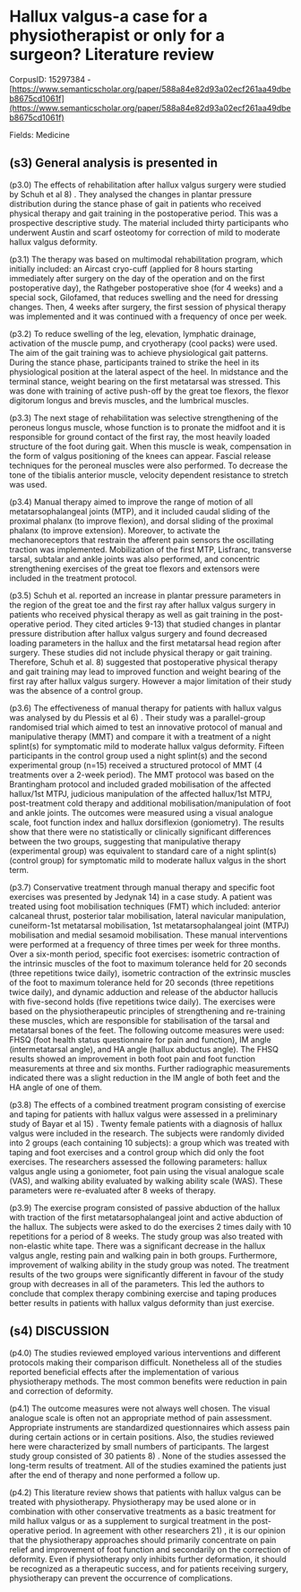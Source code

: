# Hallux valgus-a case for a physiotherapist or only for a surgeon? Literature review

CorpusID: 15297384 - [https://www.semanticscholar.org/paper/588a84e82d93a02ecf261aa49dbeb8675cd1061f](https://www.semanticscholar.org/paper/588a84e82d93a02ecf261aa49dbeb8675cd1061f)

Fields: Medicine

## (s3) General analysis is presented in
(p3.0) The effects of rehabilitation after hallux valgus surgery were studied by Schuh et al 8) . They analysed the changes in plantar pressure distribution during the stance phase of gait in patients who received physical therapy and gait training in the postoperative period. This was a prospective descriptive study. The material included thirty participants who underwent Austin and scarf osteotomy for correction of mild to moderate hallux valgus deformity.

(p3.1) The therapy was based on multimodal rehabilitation program, which initially included: an Aircast cryo-cuff (applied for 8 hours starting immediately after surgery on the day of the operation and on the first postoperative day), the Rathgeber postoperative shoe (for 4 weeks) and a special sock, Gilofamed, that reduces swelling and the need for dressing changes. Then, 4 weeks after surgery, the first session of physical therapy was implemented and it was continued with a frequency of once per week.

(p3.2) To reduce swelling of the leg, elevation, lymphatic drainage, activation of the muscle pump, and cryotherapy (cool packs) were used. The aim of the gait training was to achieve physiological gait patterns. During the stance phase, participants trained to strike the heel in its physiological position at the lateral aspect of the heel. In midstance and the terminal stance, weight bearing on the first metatarsal was stressed. This was done with training of active push-off by the great toe flexors, the flexor digitorum longus and brevis muscles, and the lumbrical muscles.

(p3.3) The next stage of rehabilitation was selective strengthening of the peroneus longus muscle, whose function is to pronate the midfoot and it is responsible for ground contact of the first ray, the most heavily loaded structure of the foot during gait. When this muscle is weak, compensation in the form of valgus positioning of the knees can appear. Fascial release techniques for the peroneal muscles were also performed. To decrease the tone of the tibialis anterior muscle, velocity dependent resistance to stretch was used.

(p3.4) Manual therapy aimed to improve the range of motion of all metatarsophalangeal joints (MTP), and it included caudal sliding of the proximal phalanx (to improve flexion), and dorsal sliding of the proximal phalanx (to improve extension). Moreover, to activate the mechanoreceptors that restrain the afferent pain sensors the oscillating traction was implemented. Mobilization of the first MTP, Lisfranc, transverse tarsal, subtalar and ankle joints was also performed, and concentric strengthening exercises of the great toe flexors and extensors were included in the treatment protocol.

(p3.5) Schuh et al. reported an increase in plantar pressure parameters in the region of the great toe and the first ray after hallux valgus surgery in patients who received physical therapy as well as gait training in the post-operative period. They cited articles 9-13) that studied changes in plantar pressure distribution after hallux valgus surgery and found decreased loading parameters in the hallux and the first metatarsal head region after surgery. These studies did not include physical therapy or gait training. Therefore, Schuh et al. 8) suggested that postoperative physical therapy and gait training may lead to improved function and weight bearing of the first ray after hallux valgus surgery. However a major limitation of their study was the absence of a control group.

(p3.6) The effectiveness of manual therapy for patients with hallux valgus was analysed by du Plessis et al 6) . Their study was a parallel-group randomised trial which aimed to test an innovative protocol of manual and manipulative therapy (MMT) and compare it with a treatment of a night splint(s) for symptomatic mild to moderate hallux valgus deformity. Fifteen participants in the control group used a night splint(s) and the second experimental group (n=15) received a structured protocol of MMT (4 treatments over a 2-week period). The MMT protocol was based on the Brantingham protocol and included graded mobilisation of the affected hallux/1st MTPJ, judicious manipulation of the affected hallux/1st MTPJ, post-treatment cold therapy and additional mobilisation/manipulation of foot and ankle joints. The outcomes were measured using a visual analogue scale, foot function index and hallux dorsiflexion (goniometry). The results show that there were no statistically or clinically significant differences between the two groups, suggesting that manipulative therapy (experimental group) was equivalent to standard care of a night splint(s) (control group) for symptomatic mild to moderate hallux valgus in the short term.

(p3.7) Conservative treatment through manual therapy and specific foot exercises was presented by Jedynak 14) in a case study. A patient was treated using foot mobilisation techniques (FMT) which included: anterior calcaneal thrust, posterior talar mobilisation, lateral navicular manipulation, cuneiform-1st metatarsal mobilisation, 1st metatarsophalangeal joint (MTPJ) mobilisation and medial sesamoid mobilisation. These manual interventions were performed at a frequency of three times per week for three months. Over a six-month period, specific foot exercises: isometric contraction of the intrinsic muscles of the foot to maximum tolerance held for 20 seconds (three repetitions twice daily), isometric contraction of the extrinsic muscles of the foot to maximum tolerance held for 20 seconds (three repetitions twice daily), and dynamic adduction and release of the abductor hallucis with five-second holds (five repetitions twice daily). The exercises were based on the physiotherapeutic principles of strengthening and re-training these muscles, which are responsible for stabilisation of the tarsal and metatarsal bones of the feet. The following outcome measures were used: FHSQ (foot health status questionnaire for pain and function), IM angle (intermetatarsal angle), and HA angle (hallux abductus angle). The FHSQ results showed an improvement in both foot pain and foot function measurements at three and six months. Further radiographic measurements indicated there was a slight reduction in the IM angle of both feet and the HA angle of one of them.

(p3.8) The effects of a combined treatment program consisting of exercise and taping for patients with hallux valgus were assessed in a preliminary study of Bayar et al 15) . Twenty female patients with a diagnosis of hallux valgus were included in the research. The subjects were randomly divided into 2 groups (each containing 10 subjects): a group which was treated with taping and foot exercises and a control group which did only the foot exercises. The researchers assessed the following parameters: hallux valgus angle using a goniometer, foot pain using the visual analogue scale (VAS), and walking ability evaluated by walking ability scale (WAS). These parameters were re-evaluated after 8 weeks of therapy.

(p3.9) The exercise program consisted of passive abduction of the hallux with traction of the first metatarsophalangeal joint and active abduction of the hallux. The subjects were asked to do the exercises 2 times daily with 10 repetitions for a period of 8 weeks. The study group was also treated with non-elastic white tape. There was a significant decrease in  the hallux valgus angle, resting pain and walking pain in both groups. Furthermore, improvement of walking ability in the study group was noted. The treatment results of the two groups were significantly different in favour of the study group with decreases in all of the parameters. This led the authors to conclude that complex therapy combining exercise and taping produces better results in patients with hallux valgus deformity than just exercise.
## (s4) DISCUSSION
(p4.0) The studies reviewed employed various interventions and different protocols making their comparison difficult. Nonetheless all of the studies reported beneficial effects after the implementation of various physiotherapy methods. The most common benefits were reduction in pain and correction of deformity.

(p4.1) The outcome measures were not always well chosen. The visual analogue scale is often not an appropriate method of pain assessment. Appropriate instruments are standardized questionnaires which assess pain during certain actions or in certain positions. Also, the studies reviewed here were characterized by small numbers of participants. The largest study group consisted of 30 patients 8) . None of the studies assessed the long-term results of treatment. All of the studies examined the patients just after the end of therapy and none performed a follow up.

(p4.2) This literature review shows that patients with hallux valgus can be treated with physiotherapy. Physiotherapy may be used alone or in combination with other conservative treatments as a basic treatment for mild hallux valgus or as a supplement to surgical treatment in the post-operative period. In agreement with other researchers 21) , it is our opinion that the physiotherapy approaches should primarily concentrate on pain relief and improvement of foot function and secondarily on the correction of deformity. Even if physiotherapy only inhibits further deformation, it should be recognized as a therapeutic success, and for patients receiving surgery, physiotherapy can prevent the occurrence of complications.
